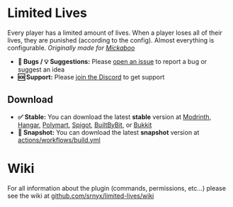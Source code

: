 # Limited Lives

Every player has a limited amount of lives. When a player loses all of their lives, they are punished (according to the config). Almost everything is configurable. *Originally made for [Mickaboo](https://youtube.com/@Mickabo)*

- **🐛 Bugs / 💡 Suggestions:** Please [open an issue](https://github.com/srnyx/limited-lives/issues/new/choose) to report a bug or suggest an idea
- **🆘 Support:** Please [join the Discord](https://srnyx.xyz/discord) to get support

## Download

- **✅ Stable:** You can download the latest **stable** version at [Modrinth](https://modrinth.com/plugin/limitedlives), [Hangar](https://hangar.papermc.io/srnyx/LimitedLives), [Polymart](https://polymart.org/resource/3799), [Spigot](https://spigotmc.org/resources/109078), [BuiltByBit](https://builtbybit.com/resources/27837), or [Bukkit](https://dev.bukkit.org/projects/limited-lives)
- **🚧 Snapshot:** You can download the latest **snapshot** version at [actions/workflows/build.yml](https://github.com/srnyx/limited-lives/actions/workflows/build.yml)

# Wiki

For all information about the plugin (commands, permissions, etc...) please see the wiki at [github.com/srnyx/limited-lives/wiki](https://github.com/srnyx/limited-lives/wiki)
